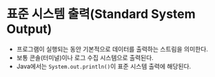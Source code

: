 # 표준 시스템 출력(Standard System Output)
- 프로그램이 실행되는 동안 기본적으로 데이터를 출력하는 스트림을 의미한다.
- 보통 콘솔(터미널)이나 로그 수집 시스템으로 출력된다.
- Java에서는 `System.out.println()`이 표준 시스템 출력에 해당된다.